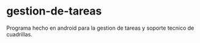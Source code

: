 # gestion-de-tareas
Programa hecho en android para la gestion de tareas y soporte tecnico de cuadrillas.
